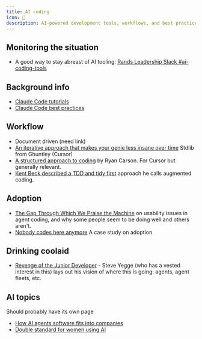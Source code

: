 ```yaml
---
title: AI coding
icon: 🤖
description: AI-powered development tools, workflows, and best practices for augmented coding with Claude Code, Cursor, and other AI assistants.
---
```


## Monitoring the situation

* A good way to stay abreast of AI tooling: [Rands Leadership Slack #ai-coding-tools](https://randsinrepose.com/welcome-to-rands-leadership-slack/)

## Background info

* [Claude Code tutorials](https://www.youtube.com/@anthropic-ai/streams)
* [Claude Code best practices](https://www.anthropic.com/engineering/claude-code-best-practices)

## Workflow

* Document driven (need link)
* [An iterative approach that makes your genie less insane over time](https://ghuntley.com/stdlib/) Stdlib from Ghuntley (Cursor)
* [A structured approach to coding](https://www.youtube.com/watch?v=fD4ktSkNCw4&t=1701s) by Ryan Carson. For Cursor but generally relevant.
* [Kent Beck described a TDD and tidy first](https://tidyfirst.substack.com/p/augmented-coding-beyond-the-vibes) approach he calls augmented coding. 

## Adoption

* [The Gap Through Which We Praise the Machine](https://ferd.ca/the-gap-through-which-we-praise-the-machine.html) on usability issues in agent coding, and why some people seem to be doing well and others aren't.
* [Nobody codes here anymore](https://open.substack.com/pub/ghiculescu/p/nobody-codes-here-anymore?r=8j0ru) A case study on adoption

## Drinking coolaid

* [Revenge of the Junior Developer](https://sourcegraph.com/blog/revenge-of-the-junior-developer) - Steve Yegge (who has a vested interest in this) lays out his vision of where this is going: agents, agent fleets, etc.

## AI topics

Should probably have its own page
* [How AI agents software fits into companies](https://lethain.com/what-can-agents-do/)
* [Double standard for women using AI](https://www.linkedin.com/posts/lpeate_the-most-interesting-ai-paper-ive-read-in-activity-7368796283416793092-36WR?utm_medium=ios_app&rcm=ACoAAABlKc0BaeEYgJ_9P6NkNW6WS3BVMP2QmzA)
